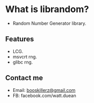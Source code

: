 # What is librandom?
- Random Number Generator library.

## Features
- LCG.
- msvcrt rng.
- glibc rng.


## Contact me
- Email: booskillerz@gmail.com
- FB: facebook.com/watt.duean
